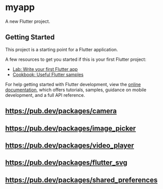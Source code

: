 # myapp

A new Flutter project.

## Getting Started

This project is a starting point for a Flutter application.

A few resources to get you started if this is your first Flutter project:

- [Lab: Write your first Flutter app](https://docs.flutter.dev/get-started/codelab)
- [Cookbook: Useful Flutter samples](https://docs.flutter.dev/cookbook)

For help getting started with Flutter development, view the
[online documentation](https://docs.flutter.dev/), which offers tutorials,
samples, guidance on mobile development, and a full API reference.


## https://pub.dev/packages/camera
## https://pub.dev/packages/image_picker
## https://pub.dev/packages/video_player
## https://pub.dev/packages/flutter_svg
## https://pub.dev/packages/shared_preferences
